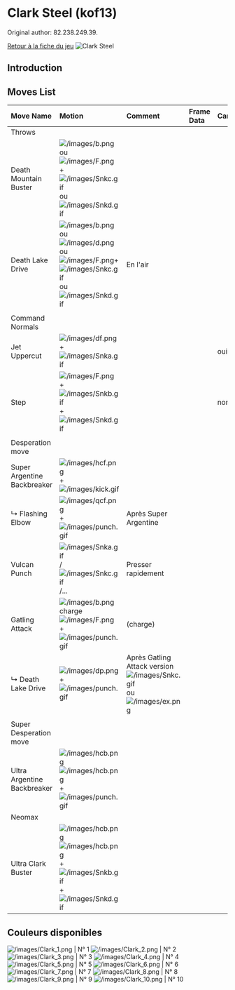 # Clark Steel (kof13)

Original author: 82.238.249.39.

[Retour à la fiche du
jeu](http://basgrospoing.fr/wiki/index.php?title=The_King_of_Fighters_XIII)
![Clark Steel](/images/Clarkkof13.gif "Clark Steel")

## Introduction

## Moves List

| Move Name                   | Motion                                                                                                                                                                                        | Comment                                                                                                       | Frame Data | Cancelable | Damage LOW/HIGH/EX |
|:----------------------------|:----------------------------------------------------------------------------------------------------------------------------------------------------------------------------------------------|:--------------------------------------------------------------------------------------------------------------|:-----------|:-----------|:-------------------|
| Throws                      |                                                                                                                                                                                               |                                                                                                               |            |            |                    |
| Death Mountain Buster       | ![](/images/b.png "/images/b.png") ou ![](/images/F.png "/images/F.png") + ![](/images/Snkc.gif "/images/Snkc.gif") ou ![](/images/Snkd.gif "/images/Snkd.gif")                               |                                                                                                               |            |            | 100                |
| Death Lake Drive            | ![](/images/b.png "/images/b.png")ou![](/images/d.png "/images/d.png")ou![](/images/F.png "/images/F.png")+![](/images/Snkc.gif "/images/Snkc.gif")ou![](/images/Snkd.gif "/images/Snkd.gif") | En l'air                                                                                                      |            |            | 135                |
|                             |                                                                                                                                                                                               |                                                                                                               |            |            |                    |
| Command Normals             |                                                                                                                                                                                               |                                                                                                               |            |            |                    |
| Jet Uppercut                | ![](/images/df.png "/images/df.png") + ![](/images/Snka.gif "/images/Snka.gif")                                                                                                               |                                                                                                               |            | oui        | 65                 |
| Step                        | ![](/images/F.png "/images/F.png") + ![](/images/Snkb.gif "/images/Snkb.gif")+![](/images/Snkd.gif "/images/Snkd.gif")                                                                        |                                                                                                               |            | non        | 0                  |
|                             |                                                                                                                                                                                               |                                                                                                               |            |            |                    |
| Desperation move            |                                                                                                                                                                                               |                                                                                                               |            |            |                    |
| Super Argentine Backbreaker | ![](/images/hcf.png "/images/hcf.png") + ![](/images/kick.gif "/images/kick.gif")                                                                                                             |                                                                                                               |            |            |                    |
| ↳ Flashing Elbow            | ![](/images/qcf.png "/images/qcf.png") + ![](/images/punch.gif "/images/punch.gif")                                                                                                           | Après Super Argentine                                                                                         |            |            |                    |
| Vulcan Punch                | ![](/images/Snka.gif "/images/Snka.gif")/![](/images/Snkc.gif "/images/Snkc.gif")/...                                                                                                         | Presser rapidement                                                                                            |            |            |                    |
| Gatling Attack              | ![](/images/b.png "/images/b.png")charge![](/images/F.png "/images/F.png") + ![](/images/punch.gif "/images/punch.gif")                                                                       | (charge)                                                                                                      |            |            |                    |
| ↳ Death Lake Drive          | ![](/images/dp.png "/images/dp.png") + ![](/images/punch.gif "/images/punch.gif")                                                                                                             | Après Gatling Attack version ![](/images/Snkc.gif "/images/Snkc.gif") ou ![](/images/ex.png "/images/ex.png") |            |            |                    |
|                             |                                                                                                                                                                                               |                                                                                                               |            |            |                    |
| Super Desperation move      |                                                                                                                                                                                               |                                                                                                               |            |            |                    |
| Ultra Argentine Backbreaker | ![](/images/hcb.png "/images/hcb.png")![](/images/hcb.png "/images/hcb.png") + ![](/images/punch.gif "/images/punch.gif")                                                                     |                                                                                                               |            |            |                    |
| Neomax                      |                                                                                                                                                                                               |                                                                                                               |            |            |                    |
| Ultra Clark Buster          | ![](/images/hcb.png "/images/hcb.png")![](/images/hcb.png "/images/hcb.png") + ![](/images/Snkb.gif "/images/Snkb.gif")+![](/images/Snkd.gif "/images/Snkd.gif")                              |                                                                                                               |            |            |                    |

## Couleurs disponibles

![](/images/Clark_1.png "/images/Clark_1.png") \| N° 1
![](/images/Clark_2.png "/images/Clark_2.png") \| N° 2
![](/images/Clark_3.png "/images/Clark_3.png") \| N° 3
![](/images/Clark_4.png "/images/Clark_4.png") \| N° 4
![](/images/Clark_5.png "/images/Clark_5.png") \| N° 5
![](/images/Clark_6.png "/images/Clark_6.png") \| N° 6
![](/images/Clark_7.png "/images/Clark_7.png") \| N° 7
![](/images/Clark_8.png "/images/Clark_8.png") \| N° 8
![](/images/Clark_9.png "/images/Clark_9.png") \| N° 9
![](/images/Clark_10.png "/images/Clark_10.png") \| N° 10

